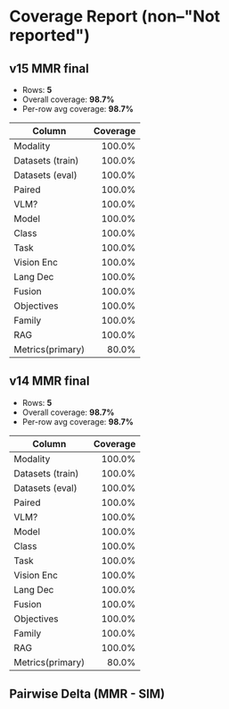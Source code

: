 # Coverage Report (non–"Not reported")

## v15 MMR final

- Rows: **5**
- Overall coverage: **98.7%**
- Per-row avg coverage: **98.7%**

| Column | Coverage |
|---|---:|
| Modality | 100.0% |
| Datasets (train) | 100.0% |
| Datasets (eval) | 100.0% |
| Paired | 100.0% |
| VLM? | 100.0% |
| Model | 100.0% |
| Class | 100.0% |
| Task | 100.0% |
| Vision Enc | 100.0% |
| Lang Dec | 100.0% |
| Fusion | 100.0% |
| Objectives | 100.0% |
| Family | 100.0% |
| RAG | 100.0% |
| Metrics(primary) | 80.0% |

## v14 MMR final

- Rows: **5**
- Overall coverage: **98.7%**
- Per-row avg coverage: **98.7%**

| Column | Coverage |
|---|---:|
| Modality | 100.0% |
| Datasets (train) | 100.0% |
| Datasets (eval) | 100.0% |
| Paired | 100.0% |
| VLM? | 100.0% |
| Model | 100.0% |
| Class | 100.0% |
| Task | 100.0% |
| Vision Enc | 100.0% |
| Lang Dec | 100.0% |
| Fusion | 100.0% |
| Objectives | 100.0% |
| Family | 100.0% |
| RAG | 100.0% |
| Metrics(primary) | 80.0% |

## Pairwise Delta (MMR - SIM)

